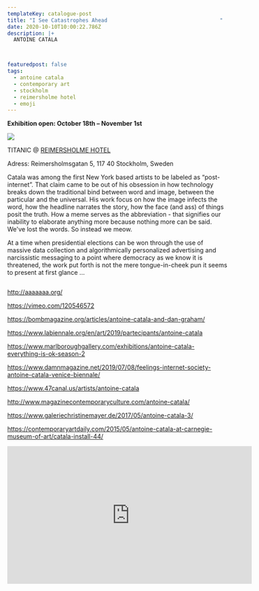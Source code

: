 ```yaml
---
templateKey: catalogue-post
title: "I See Catastrophes Ahead                                    "
date: 2020-10-10T10:00:22.786Z
description: |+
  ANTOINE CATALA



featuredpost: false
tags:
  - antoine catala
  - contemporary art
  - stockholm
  - reimersholme hotel
  - emoji
---
```

**Exhibition open: October 18th – November 1st**

![](/img/img_1474.jpeg)

TITANIC @ [REIMERSHOLME HOTEL](https://reimersholmehotel.se/)

Adress: [](https://www.google.com/search?q=reimersholme+hotel+adress&stick=H4sIAAAAAAAAAOPgE-LWT9c3LMlLz6uwzNWSzU620s_JT04syczPgzOsElNSilKLixexShalZuamFhVn5Ofkpipk5Jek5igkguUA12CFOUoAAAA&ludocid=2770460952141504904&sa=X&ved=2ahUKEwjfwr7diPbrAhWHw4sKHf4yB-8Q6BMwEnoECB4QAg)Reimersholmsgatan 5, 117 40 Stockholm, Sweden

Catala was among the first New York based artists to be labeled as “post-internet”. That claim came to be out of his obsession in how technology breaks down the traditional bind between word and image, between the particular and the universal. His work focus on how the image infects the word, how the headline narrates the story, how the face (and ass) of things posit the truth. How a meme serves as the abbreviation - that signifies our inability to elaborate anything more because nothing more can be said. We've lost the words. So instead we meow. 

At a time when presidential elections can be won through the use of massive data collection and algorithmically personalized advertising and narcissistic messaging to a point where democracy as we know it is threatened, the work put forth is not the mere tongue-in-cheek pun it seems to present at first glance …

![]()

<http://aaaaaaa.org/>

<https://vimeo.com/120546572>

<https://bombmagazine.org/articles/antoine-catala-and-dan-graham/>

<https://www.labiennale.org/en/art/2019/partecipants/antoine-catala>

<https://www.marlboroughgallery.com/exhibitions/antoine-catala-everything-is-ok-season-2>

<https://www.damnmagazine.net/2019/07/08/feelings-internet-society-antoine-catala-venice-biennale/>
[](https://www.47canal.us/artists/antoine-catala)

<https://www.47canal.us/artists/antoine-catala>

<http://www.magazinecontemporaryculture.com/antoine-catala/>

<https://www.galeriechristinemayer.de/2017/05/antoine-catala-3/>

<https://contemporaryartdaily.com/2015/05/antoine-catala-at-carnegie-museum-of-art/catala-install-44/>

<iframe width="560" height="315" src="https://www.youtube.com/embed/hlta-XJZql4" frameborder="0" allow="accelerometer; autoplay; clipboard-write; encrypted-media; gyroscope; picture-in-picture" allowfullscreen></iframe>